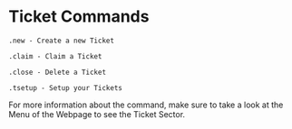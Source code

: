 # Ticket Commands

```
.new - Create a new Ticket

.claim - Claim a Ticket

.close - Delete a Ticket

.tsetup - Setup your Tickets
```
For more information about the command, make sure to take a look at the Menu of the Webpage to see the Ticket Sector.